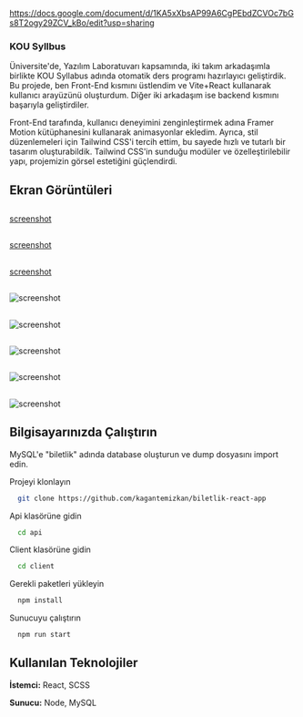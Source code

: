 https://docs.google.com/document/d/1KA5xXbsAP99A6CgPEbdZCVOc7bGs8T2ogy29ZCV_kBo/edit?usp=sharing

### KOU Syllbus

Üniversite'de, Yazılım Laboratuvarı kapsamında, iki takım arkadaşımla birlikte KOU Syllabus adında otomatik ders programı hazırlayıcı geliştirdik. Bu projede, ben Front-End kısmını üstlendim ve Vite+React kullanarak kullanıcı arayüzünü oluşturdum. Diğer iki arkadaşım ise backend kısmını başarıyla geliştirdiler.

Front-End tarafında, kullanıcı deneyimini zenginleştirmek adına Framer Motion kütüphanesini kullanarak animasyonlar ekledim. Ayrıca, stil düzenlemeleri için Tailwind CSS'i tercih ettim, bu sayede hızlı ve tutarlı bir tasarım oluşturabildik. Tailwind CSS'in sunduğu modüler ve özelleştirilebilir yapı, projemizin görsel estetiğini güçlendirdi. 

## Ekran Görüntüleri

## 
[screenshot](https://github.com/kagantemizkan/kou-syllabus/assets/46727689/51a1ac90-07b0-449a-90d4-0f9eb0eedcfa)

## 
[screenshot](https://github.com/kagantemizkan/kou-syllabus/assets/46727689/26bd941d-2911-40f6-a9d9-e2e0bdcf2521)

## 
[screenshot](https://github.com/kagantemizkan/kou-syllabus/assets/46727689/f2bd58d6-c78b-4902-8e44-1923e3015c7a)

## 
![screenshot](https://github.com/kagantemizkan/kou-syllabus/assets/46727689/e29f814f-eefb-4bbb-a254-4d186e7afd98)

##
![screenshot](https://github.com/kagantemizkan/kou-syllabus/assets/46727689/0630555b-7682-438c-a9d8-9c9e5dbd56f8)
##
![screenshot](https://github.com/kagantemizkan/kou-syllabus/assets/46727689/d3c2f5cd-c993-487d-92f1-663b3dc92d83)
##
![screenshot](https://github.com/kagantemizkan/kou-syllabus/assets/46727689/979cefc8-68bd-4edf-b345-2b3e2e142e95)
## 
![screenshot](https://github.com/kagantemizkan/kou-syllabus/assets/46727689/e4926773-f9ce-4243-996b-c89c05e5f40c)

  
## Bilgisayarınızda Çalıştırın

MySQL'e "biletlik" adında database oluşturun ve dump dosyasını import edin.

Projeyi klonlayın

```bash
  git clone https://github.com/kagantemizkan/biletlik-react-app
```

Api klasörüne gidin

```bash
  cd api
```
Client klasörüne gidin
```bash
  cd client
```

Gerekli paketleri yükleyin

```bash
  npm install
```

Sunucuyu çalıştırın

```bash
  npm run start
```

  
## Kullanılan Teknolojiler

**İstemci:** React, SCSS

**Sunucu:** Node, MySQL

  
